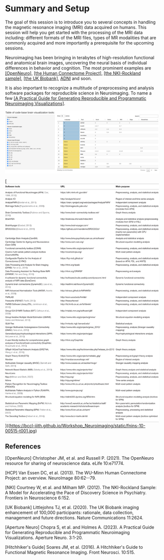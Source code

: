 # Summary and Setup

The goal of this session is to introduce you to several concepts in handling
 the magnetic resonance imaging (MRI) data acquired on humans. This session
 will help you get started with the processing of the MRI data including:
different formats of the MRI files, types of MR modalities that are commonly
 acquired and more importantly a prerequisite for the upcoming sessions.

Neuroimaging has been bringing in terabytes of high-resolution functional
and anatomical brain images, uncovering the neural basis of individual
 differences in behavior and cognition. The most prominent examples
are [[OpenNeuro]](#1), [[the Human Connectome Project]](#2), [[the NKI-Rockland sample]](#3),
[[the UK Biobank]](#4), [ADNI](https://adni.loni.usc.edu/) and soon.

It is also important to recognize a multitude of preprocessing and analysis software packages
for reproducible science in Neuroimaging. To name a few [[A Practical Guide for Generating Reproducible and Programmatic Neuroimaging Visualizations]](#5).


[![Examples of code-based neuroimaging visualizations tools that can be accessed directly within R, MATLAB and Python environments.](static/code-base_tools.png "Chopra S, et al. and Holmes A. 2023 Aperture Neuro")](https://bccl-iiith.github.io/Workshop_Neuroimaging/static/code-base_tools.png)


[![Software tools used for fMRI pipelines present in published studies](static/fnins-10-00515-t001.jpg)]((https://bccl-iiith.github.io/Workshop_Neuroimaging/static/fnins-10-00515-t001.jpg)

## References
<a id="1">[OpenNeuro]</a>
Christopher JM, et al. and Russell P. (2021).
The OpenNeuro resource for sharing of neuroscience data.
eLife 10:e71774.

<a id="2">[HCP]</a>
Van Essen DC, et al. (2013).
The WU-Minn Human Connectome Project: an overview.
NeuroImage 80:62--79.

<a id="3">[NKI]</a>
Courtney W, et al. and Milham MP. (2012).
The NKI-Rockland Sample: A Model for Accelerating the Pace of Discovery Science in Psychiatry.
Frontiers in Neuroscience 6:152.

<a id="4">[UK Biobank]</a>
Littlejohns TJ, et al. (2020).
The UK Biobank imaging enhancement of 100,000 participants: rationale, data collection, management and future directions.
Nature Communications 11:2624.

<a id="5">[Aperture Neuro]</a>
Chopra S, et al. and Holmes A. (2023).
A Practical Guide for Generating Reproducible and Programmatic Neuroimaging Visualizations.
Aperture Neuro. 3:1-20.

<a id="6">[Hitchhiker's Guide]</a>
Soares JM, et al. (2016).
A Hitchhiker's Guide to Functional Magnetic Resonance Imaging.
Front Neurosci. 10:515.
